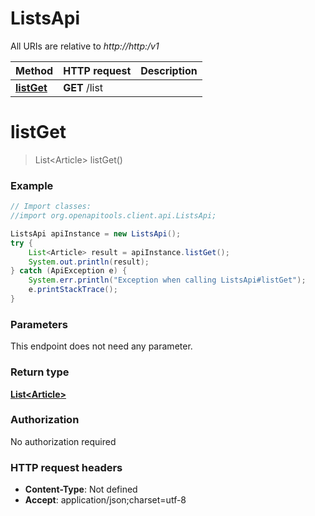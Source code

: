 # ListsApi

All URIs are relative to *http://http:/v1*

Method | HTTP request | Description
------------- | ------------- | -------------
[**listGet**](ListsApi.md#listGet) | **GET** /list | 


<a name="listGet"></a>
# **listGet**
> List&lt;Article&gt; listGet()



### Example
```java
// Import classes:
//import org.openapitools.client.api.ListsApi;

ListsApi apiInstance = new ListsApi();
try {
    List<Article> result = apiInstance.listGet();
    System.out.println(result);
} catch (ApiException e) {
    System.err.println("Exception when calling ListsApi#listGet");
    e.printStackTrace();
}
```

### Parameters
This endpoint does not need any parameter.

### Return type

[**List&lt;Article&gt;**](Article.md)

### Authorization

No authorization required

### HTTP request headers

 - **Content-Type**: Not defined
 - **Accept**: application/json;charset=utf-8

